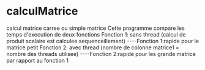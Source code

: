 # calculMatrice
calcul matrice carree ou simple matrice
Cette programme compare les temps d'execution de deux fonctions
Fonction 1: sans thread (calcul de produit scalaire est calculee sequenceillement)
----Fonction 1:rapide pour le matrice petit
Fonction 2: avec thread (nombre de colonne matrice1 = nombre des threads utilisee)
----Fonction 2:rapide pour les grande matrice par rapport au fonction 1

